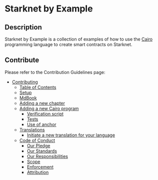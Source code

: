 # Starknet by Example

## Description

Starknet by Example is a collection of examples of how to use the [Cairo](https://github.com/starkware-libs/cairo) programming language to create smart contracts on Starknet.

## Contribute

Please refer to the Contribution Guidelines page:

- [Contributing](CONTRIBUTING.md#contributing)
  - [Table of Contents](CONTRIBUTING.md#table-of-contents)
  - [Setup](CONTRIBUTING.md#setup)
  - [MdBook](CONTRIBUTING.md#mdbook)
  - [Adding a new chapter](CONTRIBUTING.md#adding-a-new-chapter)
  - [Adding a new Cairo program](CONTRIBUTING.md#adding-a-new-cairo-program)
    - [Verification script](CONTRIBUTING.md#verification-script)
    - [Tests](CONTRIBUTING.md#tests)
    - [Use of anchor](CONTRIBUTING.md#use-of-anchor)
  - [Translations](CONTRIBUTING.md#translations)
    - [Initiate a new translation for your language](CONTRIBUTING.md#initiate-a-new-translation-for-your-language)
  - [Code of Conduct](CONTRIBUTING.md#code-of-conduct)
    - [Our Pledge](CONTRIBUTING.md#our-pledge)
    - [Our Standards](CONTRIBUTING.md#our-standards)
    - [Our Responsibilities](CONTRIBUTING.md#our-responsibilities)
    - [Scope](CONTRIBUTING.md#scope)
    - [Enforcement](CONTRIBUTING.md#enforcement)
    - [Attribution](CONTRIBUTING.md#attribution)
